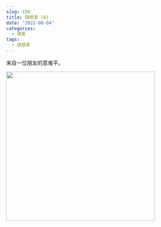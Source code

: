 ```yaml
---
slug: 156
title: 随想录 (8)
date: "2022-08-04"
categories: 
  - 随笔
tags: 
  - 随想录
---
```



来自一位朋友的意难平。

<img src="https://imgurl.zishu.me/images/old/2022/08/04/62eb2eb5d2d21.jpg" style="width:400px;">